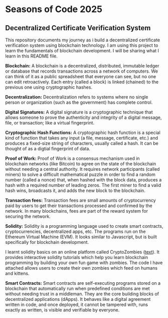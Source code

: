 # Seasons of Code 2025
## Decentralized Certificate Verification System


This repository documents my journey as i build a decentralized certificate verification system using blockchain technology. I am using this project to learn the fundamentals of blockchain development. I will be sharing what I learn in this README file.


**Blockchain:** A blockchain is a decentralized, distributed, immutable ledger or database that records transactions across a network of computers. We can think of it as a public spreadsheet that everyone can see, but no one can edit retroactively. Each entry (called a block) is linked (chained) to the previous one using cryptographic hashes.

**Decentralization:** Decentralization refers to systems where no single person or organization (such as the government) has complete control.

**Digital Signatures:** A digital signature is a cryptographic technique that allows someone to prove the authenticity and integrity of a digital message, file, or transaction; like a virtual fingerprint.

**Cryptographic Hash Functions:** A cryptographic hash function is a special kind of function that takes any input (a file, message, certificate, etc.) and produces a fixed-size string of characters, usually called a hash. It can be thought of as a digtial fingerprint of data.

**Proof of Work:** Proof of Work is a consensus mechanism used in blockchain networks (like Bitcoin) to agree on the state of the blockchain without needing a central authority. It requires network participants (called miners) to solve a difficult mathematical puzzle in order to find a random number (called a nonce) that, when hashed with the block data, produces a hash with a required number of leading zeros. The first miner to find a valid hash wins, broadcasts it, and adds the new block to the blockchain.

**Transaction fees:** Transaction fees are small amounts of cryptocurrency paid by users to get their transactions processed and confirmed by the network. In many blockchains, fees are part of the reward system for securing the network.

**Solidity:** Solidity is a programming language used to create smart contracts, cryptocurrencies, decentralized apps, etc. The programs run on the Ethereum Virtual Machine (EVM). It looks similar to Javascript, but is built specifically for blockchain development.

I learnt solidity basics on an online platform called CryptoZombies ([text](https://cryptozombies.io/)). It provides interactive solidity tutorials which help you learn blockchain programming by building your own fun game with zombies. 
The code I have attached allows users to create their own zombies which feed on humans and kittens.

**Smart Contracts:** Smart contracts are self-executing programs stored on a blockchain that automatically run when predefined conditions are met without needing trust in a middleman. They are the core building blocks of decentralized applications (dApps). It behaves like a digital agreement written in code, and once deployed, it cannot be tampered with, runs exactly as written, is visible and verifiable by everyone.
